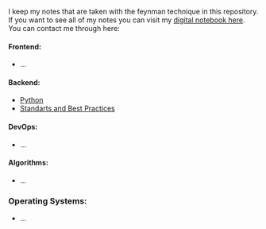 I keep my notes that are taken with the feynman technique in this repository. If you want to see all of my notes you can visit my [digital notebook here](https://github.com/demirantay/notebook). You can contact me through here:


#### Frontend:
  - ...
  
#### Backend:
  - [Python](backend/python.md)
  - [Standarts and Best Practices]()  

#### DevOps:
  - ...
 
#### Algorithms:
  - ...

### Operating Systems:
  - ...
